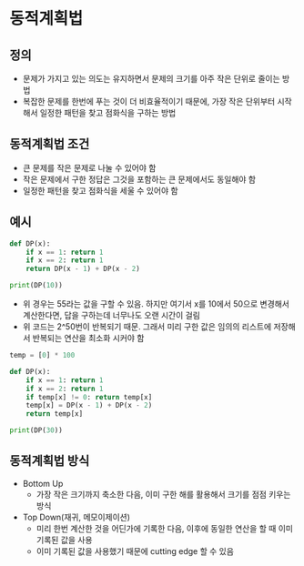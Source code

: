 # 동적계획법

## 정의
- 문제가 가지고 있는 의도는 유지하면서 문제의 크기를 아주 작은 단위로 줄이는 방법
- 복잡한 문제를 한번에 푸는 것이 더 비효율적이기 때문에, 가장 작은 단위부터 시작해서 일정한 패턴을 찾고 점화식을 구하는 방법

## 동적계획법 조건
- 큰 문제를 작은 문제로 나눌 수 있어야 함
- 작은 문제에서 구한 정답은 그것을 포함하는 큰 문제에서도 동일해야 함
- 일정한 패턴을 찾고 점화식을 세울 수 있어야 함

## 예시
```python
def DP(x):
    if x == 1: return 1
    if x == 2: return 1
    return DP(x - 1) + DP(x - 2)

print(DP(10))
```
- 위 경우는 55라는 값을 구할 수 있음. 하지만 여기서 x를 10에서 50으로 변경해서 계산한다면, 답을 구하는데 너무나도 오랜 시간이 걸림
- 위 코드는 2^50번이 반복되기 때문. 그래서 미리 구한 값은 임의의 리스트에 저장해서 반복되는 연산을 최소화 시커야 함

```python
temp = [0] * 100

def DP(x):
    if x == 1: return 1
    if x == 2: return 1
    if temp[x] != 0: return temp[x]
    temp[x] = DP(x - 1) + DP(x - 2)
    return temp[x]

print(DP(30))
```

## 동적계획법 방식
- Bottom Up
  - 가장 작은 크기까지 축소한 다음, 이미 구한 해를 활용해서 크기를 점점 키우는 방식
- Top Down(재귀, 메모이제이션)
  - 미리 한번 계산한 것을 어딘가에 기록한 다음, 이후에 동일한 연산을 할 때 이미 기록된 값을 사용
  - 이미 기록된 값을 사용했기 때문에 cutting edge 할 수 있음
